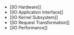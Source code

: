 - [[IO Hardware]]
- [[IO Application Interface]]
- [[IO Kernel Subsystem]]
- [[IO Request Transformation]]
- [[IO Performance]]